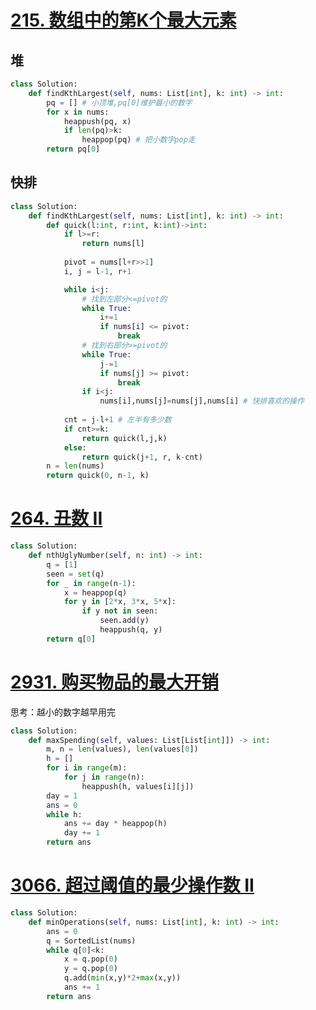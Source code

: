 # [215. 数组中的第K个最大元素](https://leetcode.cn/problems/kth-largest-element-in-an-array/)
## 堆
```python
class Solution:
    def findKthLargest(self, nums: List[int], k: int) -> int:
        pq = [] # 小顶堆,pq[0]维护最小的数字
        for x in nums:
            heappush(pq, x)
            if len(pq)>k:
                heappop(pq) # 把小数字pop走
        return pq[0]
```
## 快排
```python fold
class Solution:
    def findKthLargest(self, nums: List[int], k: int) -> int:
        def quick(l:int, r:int, k:int)->int:
            if l>=r:
                return nums[l]
            
            pivot = nums[l+r>>1]
            i, j = l-1, r+1

            while i<j:
                # 找到左部分<=pivot的
                while True:
                    i+=1
                    if nums[i] <= pivot:
                        break
                # 找到右部分>=pivot的
                while True:
                    j-=1
                    if nums[j] >= pivot:
                        break
                if i<j:
                    nums[i],nums[j]=nums[j],nums[i] # 快排喜欢的操作
            
            cnt = j-l+1 # 左半有多少数
            if cnt>=k:
                return quick(l,j,k)
            else:
                return quick(j+1, r, k-cnt)
        n = len(nums)
        return quick(0, n-1, k)
```

# [264. 丑数 II](https://leetcode.cn/problems/ugly-number-ii/)
```python fold
class Solution:
    def nthUglyNumber(self, n: int) -> int:
        q = [1]
        seen = set(q)
        for _ in range(n-1):
            x = heappop(q)
            for y in [2*x, 3*x, 5*x]:
                if y not in seen:
                    seen.add(y)
                    heappush(q, y)
        return q[0]
```

# [2931. 购买物品的最大开销](https://leetcode.cn/problems/maximum-spending-after-buying-items/)
思考：越小的数字越早用完
```python fold
class Solution:
    def maxSpending(self, values: List[List[int]]) -> int:
        m, n = len(values), len(values[0])
        h = []
        for i in range(m):
            for j in range(n):
                heappush(h, values[i][j])
        day = 1
        ans = 0
        while h:
            ans += day * heappop(h)
            day += 1
        return ans
```
# [3066. 超过阈值的最少操作数 II](https://leetcode.cn/problems/minimum-operations-to-exceed-threshold-value-ii/)
```python
class Solution:
    def minOperations(self, nums: List[int], k: int) -> int:
        ans = 0
        q = SortedList(nums)
        while q[0]<k:
            x = q.pop(0)
            y = q.pop(0)
            q.add(min(x,y)*2+max(x,y))
            ans += 1
        return ans
```